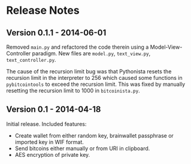 # Release Notes #

## Version 0.1.1 - 2014-06-01 ##

Removed `main.py` and refactored the code therein using a
Model-View-Controller paradigm. New files are `model.py`,
`text_view.py`, `text_controller.py`.

The cause of the recursion limit bug was that Pythonista resets the
recursion limit in the interpreter to 256 which caused some functions
in `pybitcointools` to exceed the recursion limit. This was fixed by
manually resetting the recursion limit to 1000 in `bitcoinista.py`.

## Version 0.1 - 2014-04-18 ##

Initial release. Included features:

* Create wallet from either random key, brainwallet passphrase or imported key
  in WIF format.
* Send bitcoins either manually or from URI in clipboard.
* AES encryption of private key.

